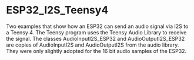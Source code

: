 # ESP32_I2S_Teensy4
Two examples that show how an ESP32 can send an audio signal via I2S to a Teensy 4. The Teensy program uses the Teensy Audio Library to receive the signal. The classes AudioInputI2S_ESP32 and AudioOutputI2S_ESP32 are copies of AudioInputI2S and AudioOutputI2S from the audio library. They were only slightly adopted for the 16 bit audio samples of the ESP32.
